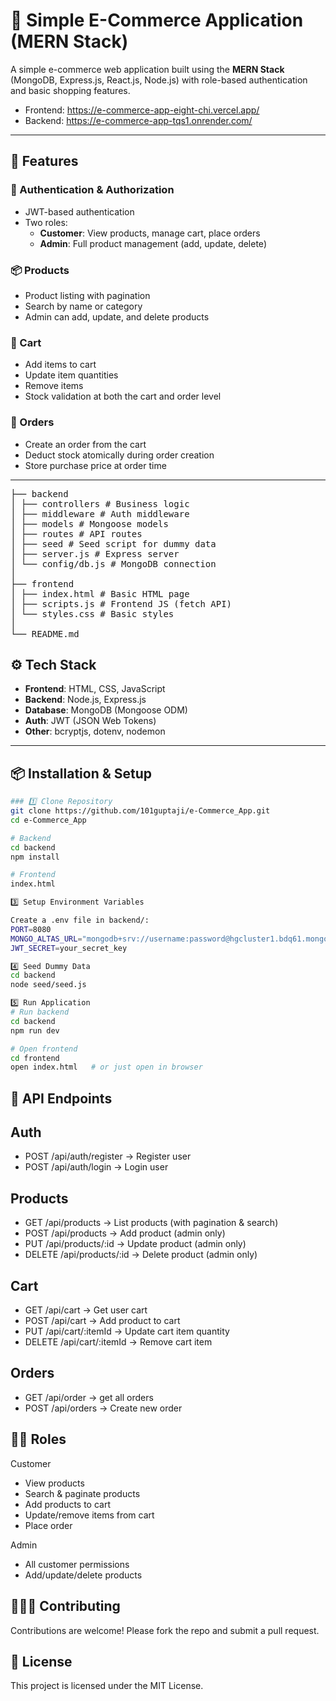 # 🛒 Simple E-Commerce Application (MERN Stack)

A simple e-commerce web application built using the **MERN Stack** (MongoDB, Express.js, React.js, Node.js) with role-based authentication and basic shopping features.
-  Frontend: https://e-commerce-app-eight-chi.vercel.app/
-  Backend: https://e-commerce-app-tqs1.onrender.com/
---

## 🚀 Features

### 👤 Authentication & Authorization
- JWT-based authentication
- Two roles:
  - **Customer**: View products, manage cart, place orders
  - **Admin**: Full product management (add, update, delete)

### 📦 Products
- Product listing with pagination
- Search by name or category
- Admin can add, update, and delete products

### 🛒 Cart
- Add items to cart
- Update item quantities
- Remove items
- Stock validation at both the cart and order level

### 📑 Orders
- Create an order from the cart
- Deduct stock atomically during order creation
- Store purchase price at order time

---
<pre>
├── backend
│ ├── controllers # Business logic
│ ├── middleware # Auth middleware
│ ├── models # Mongoose models
│ ├── routes # API routes
│ ├── seed # Seed script for dummy data
│ ├── server.js # Express server
│ └── config/db.js # MongoDB connection
│
├── frontend
│ ├── index.html # Basic HTML page
│ ├── scripts.js # Frontend JS (fetch API)
│ └── styles.css # Basic styles
│
└── README.md
</pre>
  
## ⚙️ Tech Stack

- **Frontend**: HTML, CSS, JavaScript
- **Backend**: Node.js, Express.js
- **Database**: MongoDB (Mongoose ODM)
- **Auth**: JWT (JSON Web Tokens)
- **Other**: bcryptjs, dotenv, nodemon

---

## 📦 Installation & Setup
```bash
### 1️⃣ Clone Repository
git clone https://github.com/101guptaji/e-Commerce_App.git
cd e-Commerce_App

# Backend
cd backend
npm install

# Frontend 
index.html

3️⃣ Setup Environment Variables

Create a .env file in backend/:
PORT=8080
MONGO_ALTAS_URL="mongodb+srv://username:password@hgcluster1.bdq61.mongodb.net/eCommerceDB"
JWT_SECRET=your_secret_key

4️⃣ Seed Dummy Data
cd backend
node seed/seed.js

5️⃣ Run Application
# Run backend
cd backend
npm run dev

# Open frontend
cd frontend
open index.html   # or just open in browser
```

## 🧪 API Endpoints
## Auth
-  POST /api/auth/register → Register user
-  POST /api/auth/login → Login user

## Products
-  GET /api/products → List products (with pagination & search)
-  POST /api/products → Add product (admin only)
-  PUT /api/products/:id → Update product (admin only)
-  DELETE /api/products/:id → Delete product (admin only)

## Cart
-  GET /api/cart → Get user cart
-  POST /api/cart → Add product to cart
-  PUT /api/cart/:itemId → Update cart item quantity
-  DELETE /api/cart/:itemId → Remove cart item

## Orders
-  GET /api/order → get all orders
-  POST /api/orders → Create new order

## 👨‍💻 Roles
Customer
-  View products
-  Search & paginate products
-  Add products to cart
-  Update/remove items from cart
-  Place order

Admin
-  All customer permissions
-  Add/update/delete products

## 🧑‍🤝‍🧑 Contributing
Contributions are welcome! Please fork the repo and submit a pull request.

## 📜 License
This project is licensed under the MIT License.




